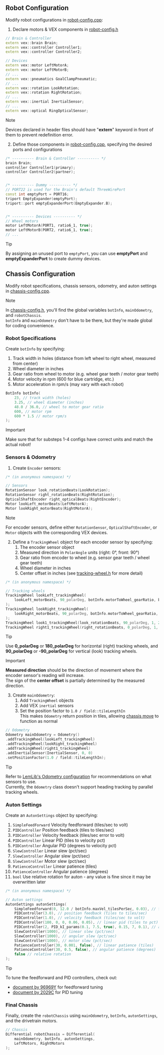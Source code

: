 ## Robot Configuration

Modify robot configurations in [robot-config.cpp](./src/robot-config.cpp):

1. Declare motors & VEX components in [robot-config.h](./include/robot-config.h)

```cpp
// Brain & Controller
extern vex::brain Brain;
extern vex::controller Controller1;
extern vex::controller Controller2;

// Devices
extern vex::motor LeftMotorA;
extern vex::motor LeftMotorB;
// ...
extern vex::pneumatics GoalClampPneumatic;
// ...
extern vex::rotation LookRotation;
extern vex::rotation RightRotation;
// ...
extern vex::inertial InertialSensor;
// ...
extern vex::optical RingOpticalSensor;
```

> [!NOTE]
>
> Devices declared in header files should have "**extern**" keyword in front of them to prevent redefinition error.<br>


2. Define those components in [robot-config.cpp](./src/robot-config.cpp), specifying the desired ports and configurations

```cpp
/* ---------- Brain & Controller ---------- */
brain Brain;
controller Controller1(primary);
controller Controller2(partner);


/* ---------- Dummy ---------- */
// PORT22 is used for the Brain's default ThreeWirePort
const int emptyPort = PORT16;
triport EmptyExpander(emptyPort);
triport::port emptyExpanderPort(EmptyExpander.B);


/* ---------- Devices ---------- */
// Wheel motors
motor LeftMotorA(PORT1, ratio6_1, true);
motor LeftMotorB(PORT2, ratio6_1, true);
// ...
```

> [!TIP]
>
> By assigning an unused port to `emptyPort`, you can use **emptyPort** and **emptyExpanderPort** to create dummy devices.


## Chassis Configuration

Modify robot specifications, chassis sensors, odometry, and auton settings in [chassis-config.cpp](./src/chassis-config.cpp).

> [!NOTE]
>
> In [chassis-config.h](./include/chassis-config.h), you'll find the global variables `botInfo`, `mainOdometry`, and `robotChassis`.<br>
> `botInfo` and `mainOdometry` don't have to be there, but they're made global for coding convenience.


### Robot Specifications

Create `botInfo` by specifying:

1. Track width in holes (distance from left wheel to right wheel, measured from center)
2. Wheel diameter in inches
3. Gear ratio from wheel to motor (e.g. wheel gear teeth / motor gear teeth)
4. Motor velocity in rpm (600 for blue cartridge, etc.)
5. Motor acceleration in rpm/s (may vary with each robot)

```cpp
BotInfo botInfo(
	23, // track width (holes)
	3.25, // wheel diameter (inches)
	48.0 / 36.0, // wheel to motor gear ratio
	600, // motor rpm
	600 * 1.5 // motor rpm/s
);
```

> [!IMPORTANT]
>
> Make sure that for substeps 1-4 configs have correct units and match the actual robot!


### Sensors & Odometry

1. Create `Encoder` sensors:

```cpp
/* (in anonymous namespace) */

// Sensors
RotationSensor look_rotationBeats(LookRotation);
RotationSensor right_rotationBeats(RightRotation);
OpticalShaftEncoder right_opticalBeats(RightEncoder);
Motor lookLeft_motorBeats(LeftMotorA);
Motor lookRight_motorBeats(RightMotorA);
```

> [!NOTE]
>
> For encoder sensors, define either `RotationSensor`, `OpticalShaftEncoder`, or `Motor` objects with the corresponding VEX devices.


2. Define a `TrackingWheel` object for each encoder sensor by specifying:
	1. The encoder sensor object
	2. Measured direction in `PolarAngle` units (right: 0°, front: 90°)
	3. Gear ratio from encoder to wheel (e.g. sensor gear teeth / wheel gear teeth)
	4. Wheel diameter in inches
	5. Center offset in inches (see [tracking-wheel.h](./include/Aespa-Lib/Ningning-Sensors/tracking-wheel.h) for more detail)

```cpp
/* (in anonymous namespace) */

// Tracking wheels
TrackingWheel lookLeft_trackingWheel(
	lookLeft_motorBeats, 90_polarDeg, botInfo.motorToWheel_gearRatio, botInfo.wheelDiameter_inches, -botInfo.trackWidth_inches / 2
);
TrackingWheel lookRight_trackingWheel(
	lookRight_motorBeats, 90_polarDeg, botInfo.motorToWheel_gearRatio, botInfo.wheelDiameter_inches, botInfo.trackWidth_inches / 2
);
TrackingWheel look1_trackingWheel(look_rotationBeats, 90_polarDeg, 1, 2.75, -0.013);
TrackingWheel right1_trackingWheel(right_rotationBeats, 0_polarDeg, 1, 2.00, 2.0);
```

> [!TIP]
>
> Use **0_polarDeg** or **180_polarDeg** for horizontal (right) tracking wheels,
> and **90_polarDeg** or **-90_polarDeg** for vertical (look) tracking wheels.

> [!IMPORTANT]
>
> **Measured direction** should be the direction of movement where the encoder sensor's reading will increase.<br>
> The sign of the **center offset** is partially determined by the measured direction.


3. Create `mainOdometry`:
	1. Add `TrackingWheel` objects
	2. Add VEX `inertial` sensors
	3. Set the position factor to `1.0 / field::tileLengthIn`<br>
	This makes `Odometry` return position in tiles, allowing [chassis move](./include/Pas1-Lib/Chassis/Move/) to function as normal

```cpp
// Odometry
Odometry mainOdometry = Odometry()
.addTrackingWheel(lookLeft_trackingWheel)
.addTrackingWheel(lookRight_trackingWheel)
.addTrackingWheel(right1_trackingWheel)
.addInertialSensor(InertialSensor, 0, 0)
.setPositionFactor(1.0 / field::tileLengthIn);
```

> [!TIP]
>
> Refer to [LemLib's Odometry configuration](https://lemlib.readthedocs.io/en/stable/tutorials/2_configuration.html#odometry) for recommendations on what sensors to use.<br>
> Currently, the `Odometry` class doesn't support heading tracking by parallel tracking wheels.


### Auton Settings

Create an `AutonSettings` object by specifying:

1. `SimpleFeedForward` Velocity feedforward (tiles/sec to volt)
2. `PIDController` Position feedback (tiles to tiles/sec)
3. `PIDController` Velocity feedback (tiles/sec error to volt)
4. `PIDController` Linear PID (tiles to velocity pct)
5. `PIDController` Angular PID (degrees to velocity pct)
6. `SlewController` Linear slew (pct/sec)
7. `SlewController` Angular slew (pct/sec)
8. `SlewController` Motor slew (pct/sec)
9. `PatienceController` Linear patience (tiles)
10. `PatienceController` Angular patience (degrees)
11. `bool` Use relative rotation for auton - any value is fine since it may be overwritten later


```cpp
/* (in anonymous namespace) */

// Auton settings
AutonSettings autonSettings(
	SimpleFeedforward(0, 12.0 / botInfo.maxVel_tilesPerSec, 0.03), // feedforward (tiles/sec to volt)
	PIDController(3.0), // position feedback (tiles to tiles/sec)
	PIDController(1.0), // velocity feedback (tiles/sec to volt)
	PIDController(100, 0, 0, 0.06, 0.05), // linear pid (tiles to pct)
	PIDController(2, PID_kI_params(0.1, 7.5, true), 0.15, 7, 0.1), // angular pid (degrees to pct)
	SlewController(1000), // linear slew (pct/sec)
	SlewController(1000), // angular slew (pct/sec)
	SlewController(1000), // motor slew (pct/sec)
	PatienceController(30, 0.001, false), // linear patience (tiles)
	PatienceController(30, 0.5, false), // angular patience (degrees)
	false // relative rotation
);
```

> [!TIP]
>
> To tune the feedforward and PID controllers, check out:<br>
> - [document by 96969Y](https://docs.google.com/document/d/1gGQUS_ICVblglQYYHCu_tF6tr0dZSVkgfC9vMcKO9wQ/edit?usp=sharing)
> for feedforward tuning<br>
> - [document by 2029C](https://docs.google.com/document/d/1-BjN275RGUCx_rw3oZya8FP3pveYBZwiozITEoHG33Y/edit?tab=t.0)
> for PID tuning


### Final Chassis

Finally, create the `robotChassis` using `mainOdometry`, `botInfo`, `autonSettings`, and the drivetrain motors.

```cpp
// Chassis
Differential robotChassis = Differential(
	mainOdometry, botInfo, autonSettings,
	LeftMotors, RightMotors
);
```
